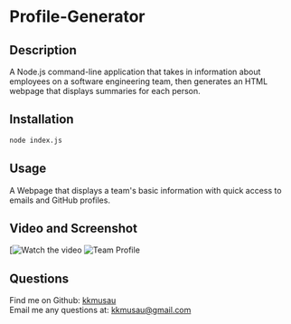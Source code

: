 # Profile-Generator

## Description
A Node.js command-line application that takes in information about employees on a software engineering team, then generates an HTML webpage that displays summaries for each person.

## Installation
```bash
node index.js
```

## Usage
A Webpage that displays a team's basic information with quick access to emails and GitHub profiles.

## Video and Screenshot
[![Watch the video](https://www.loom.com/share/f9d60171d8634735aec4e4cb8b67fa30)
![Team Profile](https://user-images.githubusercontent.com/101844445/176091295-a20fc1a0-3d37-4b34-bb93-99c51132cdd5.png)

  ## Questions
  Find me on Github: [kkmusau](https://github.com/kkmusau)
  </br>
  Email me any questions at: kkmusau@gmail.com
 </br>





